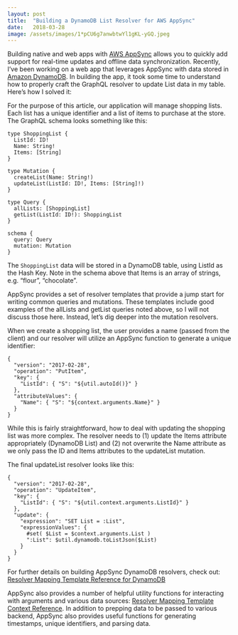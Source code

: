 ```yaml
---
layout:	post
title:	"Building a DynamoDB List Resolver for AWS AppSync"
date:	2018-03-28
image: /assets/images/1*pCU6g7anwbtwYl1gKL-yGQ.jpeg
---
```

  
Building native and web apps with [AWS AppSync](https://aws.amazon.com/appsync/) allows you to quickly add support for real-time updates and offline data synchronization. Recently, I’ve been working on a web app that leverages AppSync with data stored in [Amazon DynamoDB](https://aws.amazon.com/dynamodb/). In building the app, it took some time to understand how to properly craft the GraphQL resolver to update List data in my table. Here’s how I solved it:

For the purpose of this article, our application will manage shopping lists. Each list has a unique identifier and a list of items to purchase at the store. The GraphQL schema looks something like this:

```
type ShoppingList {  
  ListId: ID!  
  Name: String!  
  Items: [String]  
}

type Mutation {  
  createList(Name: String!)  
  updateList(ListId: ID!, Items: [String]!)  
}

type Query {  
  allLists: [ShoppingList]  
  getList(ListId: ID!): ShoppingList  
}

schema {  
  query: Query  
  mutation: Mutation  
}
```

The `ShoppingList` data will be stored in a DynamoDB table, using ListId as the Hash Key. Note in the schema above that Items is an array of strings, e.g. “flour”, “chocolate”.

AppSync provides a set of resolver templates that provide a jump start for writing common queries and mutations. These templates include good examples of the allLists and getList queries noted above, so I will not discuss those here. Instead, let’s dig deeper into the mutation resolvers.

When we create a shopping list, the user provides a name (passed from the client) and our resolver will utilize an AppSync function to generate a unique identifier:

```
{  
  "version": "2017-02-28",  
  "operation": "PutItem",  
  "key": {  
    "ListId": { "S": "${util.autoId()}" }  
  },  
  "attributeValues": {  
    "Name": { "S": "${context.arguments.Name}" }  
  }  
}
```

While this is fairly straightforward, how to deal with updating the shopping list was more complex. The resolver needs to (1) update the Items attribute appropriately (DynamoDB List) and (2) not overwrite the Name attribute as we only pass the ID and Items attributes to the updateList mutation.

The final updateList resolver looks like this:

```
{  
  "version": "2017-02-28",  
  "operation": "UpdateItem",  
  "key": {  
    "ListId": { "S": "${util.context.arguments.ListId}" }  
  },  
  "update": {  
    "expression": "SET List = :List",  
    "expressionValues": {  
      #set( $List = $context.arguments.List )  
      ":List": $util.dynamodb.toListJson($List)  
    }  
  }  
}
```

For further details on building AppSync DynamoDB resolvers, check out: [Resolver Mapping Template Reference for DynamoDB](https://docs.aws.amazon.com/appsync/latest/devguide/resolver-mapping-template-reference-dynamodb.html)

AppSync also provides a number of helpful utility functions for interacting with arguments and various data sources: [Resolver Mapping Template Context Reference](https://docs.aws.amazon.com/appsync/latest/devguide/resolver-context-reference.html#dynamodb-helpers-in-util-dynamodb). In addition to prepping data to be passed to various backend, AppSync also provides useful functions for generating timestamps, unique identifiers, and parsing data.

  
